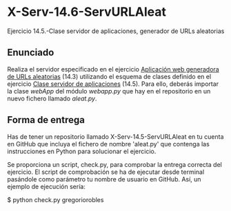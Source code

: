# X-Serv-14.6-ServURLAleat
Ejercicio 14.5.-Clase servidor de aplicaciones, generador de URLs aleatorias

## Enunciado

Realiza el servidor especificado en el ejercicio <a href="https://github.com/CursosWeb/X-Serv-14.3-URLsAleatorias">Aplicación web generadora de URLs aleatorias</a> (14.3) utilizando el esquema de clases definido en el ejercicio <a href="https://github.com/CursosWeb/X-Serv-14.5-ServAplicaciones">Clase servidor de aplicaciones</a> (14.5). Para ello, deberás
importar la clase <i>webApp</i> del módulo <i>webapp.py</i> que hay en el repositorio en un nuevo fichero llamado <i>aleat.py</i>.

## Forma de entrega

Has de tener un repositorio llamado X-Serv-14.5-ServURLAleat en tu cuenta en GitHub
que incluya el fichero de nombre 'aleat.py' que contenga las
instrucciones en Python para solucionar el ejercicio.

Se proporciona un script, check.py, para comprobar la entrega correcta
del ejercicio. El script de comprobación se ha de ejecutar desde terminal
pasándole como parámetro tu nombre de usuario en GitHub. Así, un ejemplo de
ejecución sería:

$ python check.py gregoriorobles
